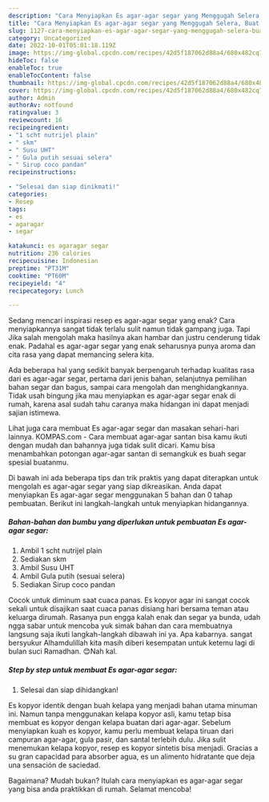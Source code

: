```yaml
---
description: "Cara Menyiapkan Es agar-agar segar yang Menggugah Selera, Buat Buka Puasa Bikin Ngiler"
title: "Cara Menyiapkan Es agar-agar segar yang Menggugah Selera, Buat Buka Puasa Bikin Ngiler"
slug: 1127-cara-menyiapkan-es-agar-agar-segar-yang-menggugah-selera-buat-buka-puasa-bikin-ngiler
category: Uncategorized
date: 2022-10-01T05:01:18.119Z
image: https://img-global.cpcdn.com/recipes/42d5f187062d88a4/680x482cq70/es-agar-agar-segar-foto-resep-utama.jpg
hideToc: false
enableToc: true
enableTocContent: false
thumbnail: https://img-global.cpcdn.com/recipes/42d5f187062d88a4/680x482cq70/es-agar-agar-segar-foto-resep-utama.jpg
cover: https://img-global.cpcdn.com/recipes/42d5f187062d88a4/680x482cq70/es-agar-agar-segar-foto-resep-utama.jpg
author: Admin
authorAv: notfound
ratingvalue: 3
reviewcount: 16
recipeingredient:
- "1 scht nutrijel plain"
- " skm"
- " Susu UHT"
- " Gula putih sesuai selera"
- " Sirup coco pandan"
recipeinstructions:

- "Selesai dan siap dinikmati!"
categories:
- Resep
tags:
- es
- agaragar
- segar

katakunci: es agaragar segar 
nutrition: 236 calories
recipecuisine: Indonesian
preptime: "PT31M"
cooktime: "PT60M"
recipeyield: "4"
recipecategory: Lunch

---
```



Sedang mencari inspirasi resep es agar-agar segar yang enak? Cara menyiapkannya sangat tidak terlalu sulit namun tidak gampang juga. Tapi Jika salah mengolah maka hasilnya akan hambar dan justru cenderung tidak enak. Padahal es agar-agar segar yang enak seharusnya punya aroma dan cita rasa yang dapat memancing selera kita.


Ada beberapa hal yang sedikit banyak berpengaruh terhadap kualitas rasa dari es agar-agar segar, pertama dari jenis bahan, selanjutnya pemilihan bahan segar dan bagus, sampai cara mengolah dan menghidangkannya. Tidak usah bingung jika mau menyiapkan es agar-agar segar enak di rumah, karena asal sudah tahu caranya maka hidangan ini dapat menjadi sajian istimewa.

Lihat juga cara membuat Es agar-agar segar dan masakan sehari-hari lainnya. KOMPAS.com - Cara membuat agar-agar santan bisa kamu ikuti dengan mudah dan bahannya juga tidak sulit dicari. Kamu bisa menambahkan potongan agar-agar santan di semangkuk es buah segar spesial buatanmu.


Di bawah ini ada beberapa tips dan trik praktis yang dapat diterapkan untuk mengolah es agar-agar segar yang siap dikreasikan. Anda dapat menyiapkan Es agar-agar segar menggunakan 5 bahan dan 0 tahap pembuatan. Berikut ini langkah-langkah untuk menyiapkan hidangannya.

<!--inarticleads1-->

##### Bahan-bahan dan bumbu yang diperlukan untuk pembuatan Es agar-agar segar:

1. Ambil 1 scht nutrijel plain
1. Sediakan  skm
1. Ambil  Susu UHT
1. Ambil  Gula putih (sesuai selera)
1. Sediakan  Sirup coco pandan


Cocok untuk diminum saat cuaca panas. Es kopyor agar ini sangat cocok sekali untuk disajikan saat cuaca panas disiang hari bersama teman atau keluarga dirumah. Rasanya pun engga kalah enak dan segar ya bunda, udah ngga sabar untuk mencoba yuk simak bahan dan cara membuatnya langsung saja ikuti langkah-langkah dibawah ini ya. Apa kabarnya. sangat bersyukur Alhamdulillah kita masih diberi kesempatan untuk ketemu lagi di bulan suci Ramadhan. 😊Nah kal. 

<!--inarticleads2-->

##### Step by step untuk membuat Es agar-agar segar:


1. Selesai dan siap dihidangkan!

Es kopyor identik dengan buah kelapa yang menjadi bahan utama minuman ini. Namun tanpa menggunakan kelapa kopyor asli, kamu tetap bisa membuat es kopyor dengan kelapa buatan dari agar-agar. Sebelum menyiapkan kuah es kopyor, kamu perlu membuat kelapa tiruan dari campuran agar-agar, gula pasir, dan santal terlebih dulu. Jika sulit menemukan kelapa kopyor, resep es kopyor sintetis bisa menjadi. Gracias a su gran capacidad para absorber agua, es un alimento hidratante que deja una sensación de saciedad. 

Bagaimana? Mudah bukan? Itulah cara menyiapkan es agar-agar segar yang bisa anda praktikkan di rumah. Selamat mencoba!
